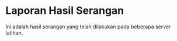 # Laporan Hasil Serangan

Ini adalah hasil serangan yang telah dilakukan pada beberapa server latihan.